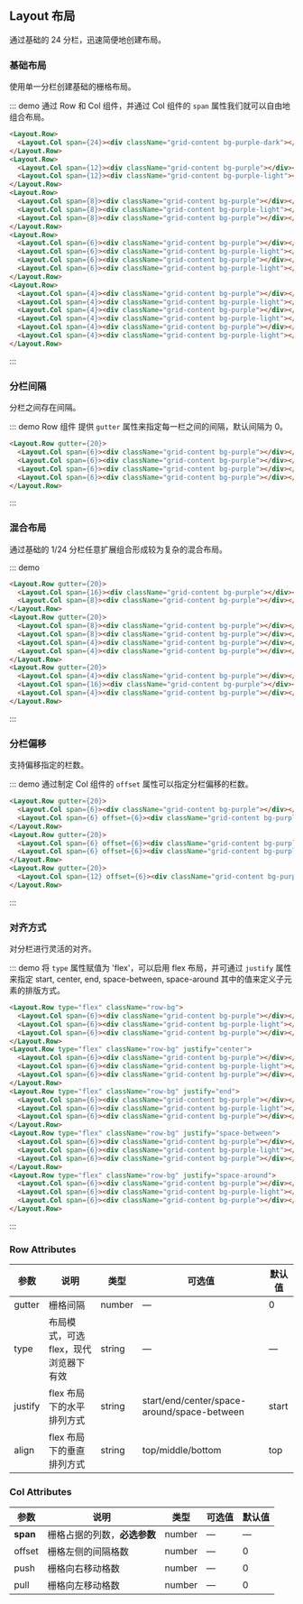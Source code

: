 ## Layout 布局

通过基础的 24 分栏，迅速简便地创建布局。

### 基础布局

使用单一分栏创建基础的栅格布局。

::: demo 通过 Row 和 Col 组件，并通过 Col 组件的 `span` 属性我们就可以自由地组合布局。
```html
<Layout.Row>
  <Layout.Col span={24}><div className="grid-content bg-purple-dark"></div></Layout.Col>
</Layout.Row>
<Layout.Row>
  <Layout.Col span={12}><div className="grid-content bg-purple"></div></Layout.Col>
  <Layout.Col span={12}><div className="grid-content bg-purple-light"></div></Layout.Col>
</Layout.Row>
<Layout.Row>
  <Layout.Col span={8}><div className="grid-content bg-purple"></div></Layout.Col>
  <Layout.Col span={8}><div className="grid-content bg-purple-light"></div></Layout.Col>
  <Layout.Col span={8}><div className="grid-content bg-purple"></div></Layout.Col>
</Layout.Row>
<Layout.Row>
  <Layout.Col span={6}><div className="grid-content bg-purple"></div></Layout.Col>
  <Layout.Col span={6}><div className="grid-content bg-purple-light"></div></Layout.Col>
  <Layout.Col span={6}><div className="grid-content bg-purple"></div></Layout.Col>
  <Layout.Col span={6}><div className="grid-content bg-purple-light"></div></Layout.Col>
</Layout.Row>
<Layout.Row>
  <Layout.Col span={4}><div className="grid-content bg-purple"></div></Layout.Col>
  <Layout.Col span={4}><div className="grid-content bg-purple-light"></div></Layout.Col>
  <Layout.Col span={4}><div className="grid-content bg-purple"></div></Layout.Col>
  <Layout.Col span={4}><div className="grid-content bg-purple-light"></div></Layout.Col>
  <Layout.Col span={4}><div className="grid-content bg-purple"></div></Layout.Col>
  <Layout.Col span={4}><div className="grid-content bg-purple-light"></div></Layout.Col>
</Layout.Row>
```
:::

### 分栏间隔

分栏之间存在间隔。

::: demo Row 组件 提供 `gutter` 属性来指定每一栏之间的间隔，默认间隔为 0。
```html
<Layout.Row gutter={20}>
  <Layout.Col span={6}><div className="grid-content bg-purple"></div></Layout.Col>
  <Layout.Col span={6}><div className="grid-content bg-purple"></div></Layout.Col>
  <Layout.Col span={6}><div className="grid-content bg-purple"></div></Layout.Col>
  <Layout.Col span={6}><div className="grid-content bg-purple"></div></Layout.Col>
</Layout.Row>
```
:::

### 混合布局

通过基础的 1/24 分栏任意扩展组合形成较为复杂的混合布局。

::: demo
```html
<Layout.Row gutter={20}>
  <Layout.Col span={16}><div className="grid-content bg-purple"></div></Layout.Col>
  <Layout.Col span={8}><div className="grid-content bg-purple"></div></Layout.Col>
</Layout.Row>
<Layout.Row gutter={20}>
  <Layout.Col span={8}><div className="grid-content bg-purple"></div></Layout.Col>
  <Layout.Col span={8}><div className="grid-content bg-purple"></div></Layout.Col>
  <Layout.Col span={4}><div className="grid-content bg-purple"></div></Layout.Col>
  <Layout.Col span={4}><div className="grid-content bg-purple"></div></Layout.Col>
</Layout.Row>
<Layout.Row gutter={20}>
  <Layout.Col span={4}><div className="grid-content bg-purple"></div></Layout.Col>
  <Layout.Col span={16}><div className="grid-content bg-purple"></div></Layout.Col>
  <Layout.Col span={4}><div className="grid-content bg-purple"></div></Layout.Col>
</Layout.Row>
```
:::

### 分栏偏移

支持偏移指定的栏数。

::: demo 通过制定 Col 组件的 `offset` 属性可以指定分栏偏移的栏数。
```html
<Layout.Row gutter={20}>
  <Layout.Col span={6}><div className="grid-content bg-purple"></div></Layout.Col>
  <Layout.Col span={6} offset={6}><div className="grid-content bg-purple"></div></Layout.Col>
</Layout.Row>
<Layout.Row gutter={20}>
  <Layout.Col span={6} offset={6}><div className="grid-content bg-purple"></div></Layout.Col>
  <Layout.Col span={6} offset={6}><div className="grid-content bg-purple"></div></Layout.Col>
</Layout.Row>
<Layout.Row gutter={20}>
  <Layout.Col span={12} offset={6}><div className="grid-content bg-purple"></div></Layout.Col>
</Layout.Row>
```
:::

### 对齐方式

对分栏进行灵活的对齐。

::: demo 将 `type` 属性赋值为 'flex'，可以启用 flex 布局，并可通过 `justify` 属性来指定 start, center, end, space-between, space-around 其中的值来定义子元素的排版方式。
```html
<Layout.Row type="flex" className="row-bg">
  <Layout.Col span={6}><div className="grid-content bg-purple"></div></Layout.Col>
  <Layout.Col span={6}><div className="grid-content bg-purple-light"></div></Layout.Col>
  <Layout.Col span={6}><div className="grid-content bg-purple"></div></Layout.Col>
</Layout.Row>
<Layout.Row type="flex" className="row-bg" justify="center">
  <Layout.Col span={6}><div className="grid-content bg-purple"></div></Layout.Col>
  <Layout.Col span={6}><div className="grid-content bg-purple-light"></div></Layout.Col>
  <Layout.Col span={6}><div className="grid-content bg-purple"></div></Layout.Col>
</Layout.Row>
<Layout.Row type="flex" className="row-bg" justify="end">
  <Layout.Col span={6}><div className="grid-content bg-purple"></div></Layout.Col>
  <Layout.Col span={6}><div className="grid-content bg-purple-light"></div></Layout.Col>
  <Layout.Col span={6}><div className="grid-content bg-purple"></div></Layout.Col>
</Layout.Row>
<Layout.Row type="flex" className="row-bg" justify="space-between">
  <Layout.Col span={6}><div className="grid-content bg-purple"></div></Layout.Col>
  <Layout.Col span={6}><div className="grid-content bg-purple-light"></div></Layout.Col>
  <Layout.Col span={6}><div className="grid-content bg-purple"></div></Layout.Col>
</Layout.Row>
<Layout.Row type="flex" className="row-bg" justify="space-around">
  <Layout.Col span={6}><div className="grid-content bg-purple"></div></Layout.Col>
  <Layout.Col span={6}><div className="grid-content bg-purple-light"></div></Layout.Col>
  <Layout.Col span={6}><div className="grid-content bg-purple"></div></Layout.Col>
</Layout.Row>
```
:::

### Row Attributes
| 参数      | 说明          | 类型      | 可选值                           | 默认值  |
|---------- |-------------- |---------- |--------------------------------  |-------- |
| gutter | 栅格间隔 | number | — | 0 |
| type | 布局模式，可选 flex，现代浏览器下有效 | string | — | — |
| justify | flex 布局下的水平排列方式 | string | start/end/center/space-around/space-between | start |
| align | flex 布局下的垂直排列方式 | string | top/middle/bottom | top |

### Col Attributes
| 参数      | 说明          | 类型      | 可选值                           | 默认值  |
|---------- |-------------- |---------- |--------------------------------  |-------- |
| **span** | 栅格占据的列数，**必选参数** | number | — | — |
| offset | 栅格左侧的间隔格数 | number | — | 0 |
| push |  栅格向右移动格数 | number | — | 0 |
| pull |  栅格向左移动格数 | number | — | 0 |

